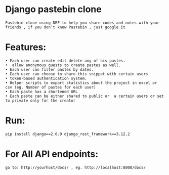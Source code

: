 # Django pastebin clone
    Pastebin clone using DRF to help you share codes and notes with your friends , if you don’t know Pastebin , just google it 

# Features:
    • Each user can create edit delete any of his pastes.
    •  allow anonymous guests to create pastes as well.
    • Each user can filter pastes by dates.
    • Each user can choose to share this snippet with certain users
    • token-based authentication system.
    • Helper scripts to export statistics about the project in excel or csv (eg. Number of pastes for each user) 
    • Each paste has a shortened URL 
    • Each paste can be either shared to public or  a certain users or set to private only for the creator
# Run:
    pip install django==2.0.0 django_rest_framework==3.12.2

# For All API endpoints:
    go to: http://yourhost/docs/ , eg. http://localhost:8000/docs/
